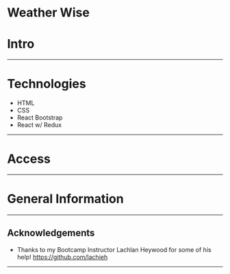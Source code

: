 # Weather Wise


# Intro


---

# Technologies
* HTML
* CSS
* React Bootstrap
* React w/ Redux

---

# Access
<!-- * https://bloodbathproject.herokuapp.com/ -->


---
# General Information

#### 
---

## Acknowledgements

 - Thanks to my Bootcamp Instructor Lachlan Heywood for some of his help! https://github.com/lachieh
---
